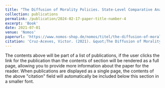 ```yaml
---
title: "The Diffusion of Morality Policies. State-Level Comparative Analyses in the United States of America."
collection: publications
permalink: /publication/2024-02-17-paper-title-number-4
excerpt: 'Book'
date: 2021-07-01
venue: 'Nomos'
paperurl: 'https://www.nomos-shop.de/nomos/titel/the-diffusion-of-morality-policies-id-100739/'
citation: 'Cruz-Aceves, Victor. (2021). &quot;The Diffusion of Morality Policies. State-Level Comparative Analyses in the United States of America.&quot; <i>Nomos</i>.'
---
```


The contents above will be part of a list of publications, if the user clicks the link for the publication than the contents of section will be rendered as a full page, allowing you to provide more information about the paper for the reader. When publications are displayed as a single page, the contents of the above "citation" field will automatically be included below this section in a smaller font.
